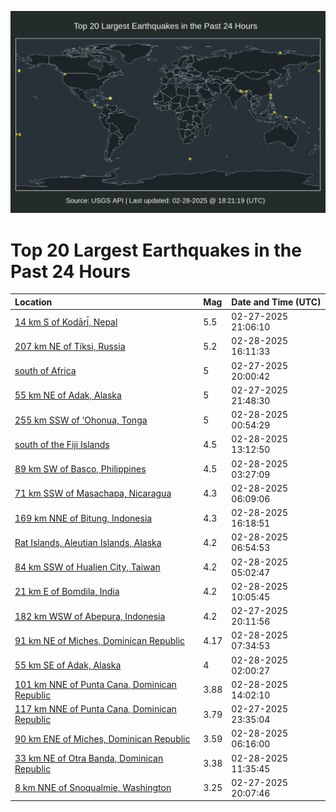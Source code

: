 ![Map](./map.png)

# Top 20 Largest Earthquakes in the Past 24 Hours

| Location | Mag | Date and Time (UTC) |
|:---|:---|:---|
| [14 km S of Kodāri̇̄, Nepal](https://earthquake.usgs.gov/earthquakes/eventpage/us6000pvwf) | 5.5 | 02-27-2025 21:06:10 |
| [207 km NE of Tiksi, Russia](https://earthquake.usgs.gov/earthquakes/eventpage/us6000pw3w) | 5.2 | 02-28-2025 16:11:33 |
| [south of Africa](https://earthquake.usgs.gov/earthquakes/eventpage/us6000pvw6) | 5 | 02-27-2025 20:00:42 |
| [55 km NE of Adak, Alaska](https://earthquake.usgs.gov/earthquakes/eventpage/us6000pvws) | 5 | 02-27-2025 21:48:30 |
| [255 km SSW of ‘Ohonua, Tonga](https://earthquake.usgs.gov/earthquakes/eventpage/us6000pvyf) | 5 | 02-28-2025 00:54:29 |
| [south of the Fiji Islands](https://earthquake.usgs.gov/earthquakes/eventpage/us6000pw1l) | 4.5 | 02-28-2025 13:12:50 |
| [89 km SW of Basco, Philippines](https://earthquake.usgs.gov/earthquakes/eventpage/us6000pvz6) | 4.5 | 02-28-2025 03:27:09 |
| [71 km SSW of Masachapa, Nicaragua](https://earthquake.usgs.gov/earthquakes/eventpage/us6000pw0c) | 4.3 | 02-28-2025 06:09:06 |
| [169 km NNE of Bitung, Indonesia](https://earthquake.usgs.gov/earthquakes/eventpage/us6000pw4c) | 4.3 | 02-28-2025 16:18:51 |
| [Rat Islands, Aleutian Islands, Alaska](https://earthquake.usgs.gov/earthquakes/eventpage/us6000pw0n) | 4.2 | 02-28-2025 06:54:53 |
| [84 km SSW of Hualien City, Taiwan](https://earthquake.usgs.gov/earthquakes/eventpage/us6000pw02) | 4.2 | 02-28-2025 05:02:47 |
| [21 km E of Bomdila, India](https://earthquake.usgs.gov/earthquakes/eventpage/us6000pw15) | 4.2 | 02-28-2025 10:05:45 |
| [182 km WSW of Abepura, Indonesia](https://earthquake.usgs.gov/earthquakes/eventpage/us6000pvw7) | 4.2 | 02-27-2025 20:11:56 |
| [91 km NE of Miches, Dominican Republic](https://earthquake.usgs.gov/earthquakes/eventpage/pr2025059001) | 4.17 | 02-28-2025 07:34:53 |
| [55 km SE of Adak, Alaska](https://earthquake.usgs.gov/earthquakes/eventpage/us6000pvyk) | 4 | 02-28-2025 02:00:27 |
| [101 km NNE of Punta Cana, Dominican Republic](https://earthquake.usgs.gov/earthquakes/eventpage/pr2025059002) | 3.88 | 02-28-2025 14:02:10 |
| [117 km NNE of Punta Cana, Dominican Republic](https://earthquake.usgs.gov/earthquakes/eventpage/pr2025058003) | 3.79 | 02-27-2025 23:35:04 |
| [90 km ENE of Miches, Dominican Republic](https://earthquake.usgs.gov/earthquakes/eventpage/pr2025059000) | 3.59 | 02-28-2025 06:16:00 |
| [33 km NE of Otra Banda, Dominican Republic](https://earthquake.usgs.gov/earthquakes/eventpage/pr71473938) | 3.38 | 02-28-2025 11:35:45 |
| [8 km NNE of Snoqualmie, Washington](https://earthquake.usgs.gov/earthquakes/eventpage/uw62078461) | 3.25 | 02-27-2025 20:07:46 |
